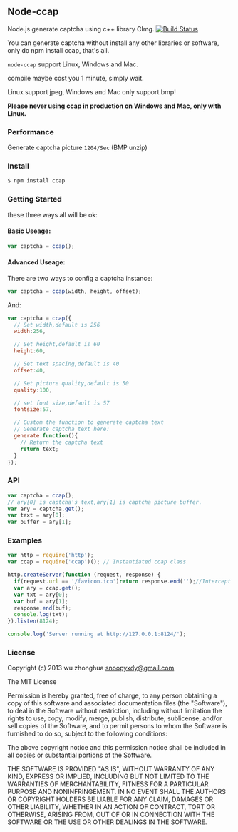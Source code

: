 ## Node-ccap

Node.js generate captcha using c++ library CImg. [![Build Status](https://travis-ci.org/DoubleSpout/ccap.png?branch=master)](https://travis-ci.org/DoubleSpout/ccap)

You can generate captcha without install any other libraries or software, only do npm install ccap, that's all.

`node-ccap` support Linux, Windows and Mac.

compile maybe cost you 1 minute, simply wait.

Linux support jpeg, Windows and Mac only support bmp!

**Please never using ccap in production on Windows and Mac, only with Linux.**

### Performance

Generate captcha picture `1204/Sec` (BMP unzip)

### Install

```bash
$ npm install ccap
```

### Getting Started

these three ways all will be ok:

#### Basic Useage:

```js
var captcha = ccap();
```

#### Advanced Useage:

There are two ways to config a captcha instance:
  
```js
var captcha = ccap(width, height, offset);
```

And:

```js
var captcha = ccap({
  // Set width,default is 256
  width:256,

  // Set height,default is 60
  height:60,

  // Set text spacing,default is 40
  offset:40,

  // Set picture quality,default is 50
  quality:100,

  // set font size,default is 57
  fontsize:57,

  // Custom the function to generate captcha text
  // Generate captcha text here:
  generate:function(){
    // Return the captcha text
    return text;
  }
});
``` 

### API
   
```js
var captcha = ccap();
// ary[0] is captcha's text,ary[1] is captcha picture buffer.
var ary = captcha.get();
var text = ary[0];
var buffer = ary[1];
```

### Examples

```js
var http = require('http');
var ccap = require('ccap')(); // Instantiated ccap class 

http.createServer(function (request, response) {
  if(request.url == '/favicon.ico')return response.end('');//Intercept request favicon.ico
  var ary = ccap.get();
  var txt = ary[0];
  var buf = ary[1];
  response.end(buf);
  console.log(txt);
}).listen(8124);

console.log('Server running at http://127.0.0.1:8124/');
```


### License

Copyright (c) 2013 wu zhonghua <snoopyxdy@gmail.com>

The MIT License

Permission is hereby granted, free of charge, to any person obtaining
a copy of this software and associated documentation files (the
"Software"), to deal in the Software without restriction, including
without limitation the rights to use, copy, modify, merge, publish,
distribute, sublicense, and/or sell copies of the Software, and to
permit persons to whom the Software is furnished to do so, subject to
the following conditions:

The above copyright notice and this permission notice shall be
included in all copies or substantial portions of the Software.

THE SOFTWARE IS PROVIDED "AS IS", WITHOUT WARRANTY OF ANY KIND,
EXPRESS OR IMPLIED, INCLUDING BUT NOT LIMITED TO THE WARRANTIES OF
MERCHANTABILITY, FITNESS FOR A PARTICULAR PURPOSE AND
NONINFRINGEMENT. IN NO EVENT SHALL THE AUTHORS OR COPYRIGHT HOLDERS BE
LIABLE FOR ANY CLAIM, DAMAGES OR OTHER LIABILITY, WHETHER IN AN ACTION
OF CONTRACT, TORT OR OTHERWISE, ARISING FROM, OUT OF OR IN CONNECTION
WITH THE SOFTWARE OR THE USE OR OTHER DEALINGS IN THE SOFTWARE.